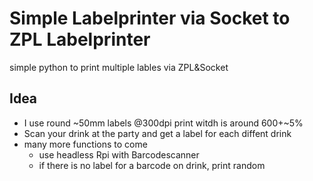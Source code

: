 Simple Labelprinter via Socket to ZPL Labelprinter
==

simple python to print multiple lables via ZPL&amp;Socket

Idea
--

 - I use round ~50mm labels @300dpi print witdh is around 600+~5%
 - Scan your drink at the party and get a label for each diffent drink
 - many more functions to come
    - use headless Rpi with Barcodescanner
    - if there is no label for a barcode on drink, print random
